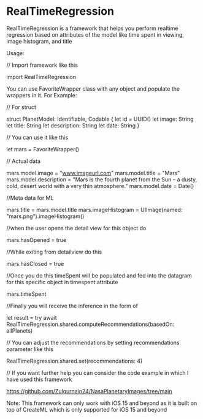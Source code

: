# RealTimeRegression

RealTimeRegression is a framework that helps you perform realtime regression based on attributes of the model like time spent in viewing, image histogram, and title

Usage:

// Import framework like this

import RealTimeRegression

You can use FavoriteWrapper<T> class with any object and populate the wrappers in it.
For Example:

// For struct
    
struct PlanetModel: Identifiable, Codable {
    let id = UUID()
    let image: String
    let title: String
    let description: String
    let date: String
}

// You can use it like this 
    
let mars = FavoriteWrapper<PlanetModel>()

// Actual data
    
mars.model.image = "www.imageurl.com"
mars.model.title = "Mars"
mars.model.description = "Mars is the fourth planet from the Sun – a dusty, cold, desert world with a very thin atmosphere."
mars.model.date = Date()

//Meta data for ML
    
mars.title = mars.model.title
mars.imageHistogram = UIImage(named: "mars.png").imageHistogram()

//when the user opens the detail view for this object do
    
mars.hasOpened = true

//While exiting from detailview do this 
    
mars.hasClosed = true

//Once you do this timeSpent will be populated and fed into the datagram for this specific object in timespent attribute
    
mars.timeSpent

//Finally you will receive the inference in the form of 
    
 let result = try await RealTimeRegression.shared.computeRecommendations(basedOn: allPlanets)

// You can adjust the recommendations by setting recommendations parameter like this 
    
RealTimeRegression.shared.set(recommendations: 4)

// If you want further help you can consider the code example in which I have used this framework
    
https://github.com/Zulqurnain24/NasaPlanetaryImages/tree/main

Note: This framework can only work with iOS 15 and beyond as it is built on top of CreateML which is only supported for iOS 15 and beyond

